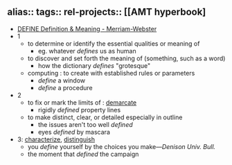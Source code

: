 alias::
tags:: 
rel-projects:: [[AMT hyperbook]
-
- [DEFINE Definition & Meaning - Merriam-Webster](https://www.merriam-webster.com/dictionary/define)
- 1
	- to determine or identify the essential qualities or meaning of
		- eg. whatever *defines* us as human
	- to discover and set forth the meaning of (something, such as a word)
		- how the dictionary *defines* "grotesque"
	- computing : to create with established rules or parameters
		- *define* a window
		- *define* a procedure
- 2
	- to fix or mark the limits of : [demarcate](https://www.merriam-webster.com/dictionary/demarcate)
		- rigidly *defined* property lines
	- to make distinct, clear, or detailed especially in outline
		- the issues aren't too well *defined*
		- eyes *defined* by mascara
- 3: [characterize](https://www.merriam-webster.com/dictionary/characterize), [distinguish](https://www.merriam-webster.com/dictionary/distinguish)
	- you *define* yourself by the choices you make—*Denison Univ. Bull.*
	- the moment that *defined* the campaign
